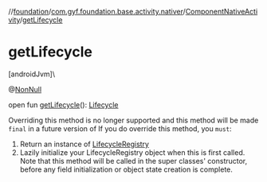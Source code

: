 //[foundation](../../../index.md)/[com.gyf.foundation.base.activity.nativer](../index.md)/[ComponentNativeActivity](index.md)/[getLifecycle](get-lifecycle.md)

# getLifecycle

[androidJvm]\

@[NonNull](https://developer.android.com/reference/kotlin/androidx/annotation/NonNull.html)

open fun [getLifecycle](get-lifecycle.md)(): [Lifecycle](https://developer.android.com/reference/kotlin/androidx/lifecycle/Lifecycle.html)

 Overriding this method is no longer supported and this method will be made `final` in a future version of If you do override this method, you `must`: 

1. Return an instance of [LifecycleRegistry](https://developer.android.com/reference/kotlin/androidx/lifecycle/LifecycleRegistry.html)
2. Lazily initialize your LifecycleRegistry object when this is first called. Note that this method will be called in the super classes' constructor, before any field initialization or object state creation is complete.